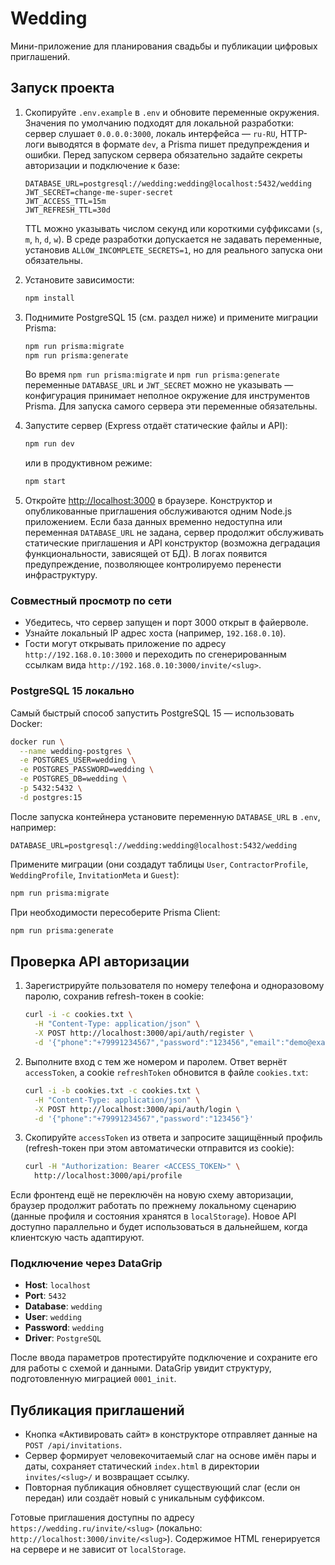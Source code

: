 # Wedding

Мини-приложение для планирования свадьбы и публикации цифровых приглашений.

## Запуск проекта

1. Скопируйте `.env.example` в `.env` и обновите переменные окружения. Значения по умолчанию подходят для локальной разработки: сервер слушает `0.0.0.0:3000`, локаль интерфейса — `ru-RU`, HTTP-логи выводятся в формате `dev`, а Prisma пишет предупреждения и ошибки. Перед запуском сервера обязательно задайте секреты авторизации и подключение к базе:

   ```env
   DATABASE_URL=postgresql://wedding:wedding@localhost:5432/wedding
   JWT_SECRET=change-me-super-secret
   JWT_ACCESS_TTL=15m
   JWT_REFRESH_TTL=30d
   ```

   TTL можно указывать числом секунд или короткими суффиксами (`s`, `m`, `h`, `d`, `w`). В среде разработки допускается не задавать переменные, установив `ALLOW_INCOMPLETE_SECRETS=1`, но для реального запуска они обязательны.
2. Установите зависимости:
   ```bash
   npm install
   ```
3. Поднимите PostgreSQL 15 (см. раздел ниже) и примените миграции Prisma:
   ```bash
   npm run prisma:migrate
   npm run prisma:generate
   ```
   Во время `npm run prisma:migrate` и `npm run prisma:generate` переменные `DATABASE_URL` и `JWT_SECRET` можно не указывать — конфигурация принимает неполное окружение для инструментов Prisma. Для запуска самого сервера эти переменные обязательны.
4. Запустите сервер (Express отдаёт статические файлы и API):
   ```bash
   npm run dev
   ```
   или в продуктивном режиме:
   ```bash
   npm start
   ```
5. Откройте [http://localhost:3000](http://localhost:3000) в браузере. Конструктор и опубликованные приглашения обслуживаются одним Node.js приложением.
   Если база данных временно недоступна или переменная `DATABASE_URL` не задана, сервер продолжит обслуживать статические приглашения и API конструктор (возможна деградация функциональности, зависящей от БД). В логах появится предупреждение, позволяющее контролируемо перенести инфраструктуру.

### Совместный просмотр по сети

- Убедитесь, что сервер запущен и порт 3000 открыт в файерволе.
- Узнайте локальный IP адрес хоста (например, `192.168.0.10`).
- Гости могут открывать приложение по адресу `http://192.168.0.10:3000` и переходить по сгенерированным ссылкам вида `http://192.168.0.10:3000/invite/<slug>`.

### PostgreSQL 15 локально

Самый быстрый способ запустить PostgreSQL 15 — использовать Docker:

```bash
docker run \
  --name wedding-postgres \
  -e POSTGRES_USER=wedding \
  -e POSTGRES_PASSWORD=wedding \
  -e POSTGRES_DB=wedding \
  -p 5432:5432 \
  -d postgres:15
```

После запуска контейнера установите переменную `DATABASE_URL` в `.env`, например:

```
DATABASE_URL=postgresql://wedding:wedding@localhost:5432/wedding
```

Примените миграции (они создадут таблицы `User`, `ContractorProfile`, `WeddingProfile`, `InvitationMeta` и `Guest`):

```bash
npm run prisma:migrate
```

При необходимости пересоберите Prisma Client:

```bash
npm run prisma:generate
```

## Проверка API авторизации

1. Зарегистрируйте пользователя по номеру телефона и одноразовому паролю, сохранив refresh-токен в cookie:

   ```bash
   curl -i -c cookies.txt \
     -H "Content-Type: application/json" \
     -X POST http://localhost:3000/api/auth/register \
     -d '{"phone":"+79991234567","password":"123456","email":"demo@example.com"}'
   ```

2. Выполните вход с тем же номером и паролем. Ответ вернёт `accessToken`, а cookie `refreshToken` обновится в файле `cookies.txt`:

   ```bash
   curl -i -b cookies.txt -c cookies.txt \
     -H "Content-Type: application/json" \
     -X POST http://localhost:3000/api/auth/login \
     -d '{"phone":"+79991234567","password":"123456"}'
   ```

3. Скопируйте `accessToken` из ответа и запросите защищённый профиль (refresh-токен при этом автоматически отправится из cookie):

   ```bash
   curl -H "Authorization: Bearer <ACCESS_TOKEN>" \
     http://localhost:3000/api/profile
   ```

Если фронтенд ещё не переключён на новую схему авторизации, браузер продолжит работать по прежнему локальному сценарию (данные профиля и состояния хранятся в `localStorage`). Новое API доступно параллельно и будет использоваться в дальнейшем, когда клиентскую часть адаптируют.

### Подключение через DataGrip

- **Host**: `localhost`
- **Port**: `5432`
- **Database**: `wedding`
- **User**: `wedding`
- **Password**: `wedding`
- **Driver**: `PostgreSQL`

После ввода параметров протестируйте подключение и сохраните его для работы с схемой и данными. DataGrip увидит структуру, подготовленную миграцией `0001_init`.

## Публикация приглашений

- Кнопка «Активировать сайт» в конструкторе отправляет данные на `POST /api/invitations`.
- Сервер формирует человекочитаемый слаг на основе имён пары и даты, сохраняет статический `index.html` в директории `invites/<slug>/` и возвращает ссылку.
- Повторная публикация обновляет существующий слаг (если он передан) или создаёт новый с уникальным суффиксом.

Готовые приглашения доступны по адресу `https://wedding.ru/invite/<slug>` (локально: `http://localhost:3000/invite/<slug>`). Содержимое HTML генерируется на сервере и не зависит от `localStorage`.
